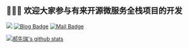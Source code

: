


##  👋👋👋  欢迎大家参与有来开源微服务全栈项目的开发



[![](https://img.shields.io/github/stars/hxrui/youlai-mall?style=flat-square&label=Stars&logo=github)](https://github.com/hxrui/youlai-mall) [![Blog Badge](https://img.shields.io/badge/blog-370k+%20pageview-brightgreen)](https://www.cnblogs.com/haoxianrui/) [![Mail Badge](https://img.shields.io/badge/-youlaitech@163.com-c14438?style=flat-square&logo=Gmail&logoColor=white&link=mailto:youlaitech@163.com)](mailto:youlaitech@163.com)


[![郝先瑞's github stats](https://github-readme-stats.vercel.app/api?username=hxrui&hide=contribs,issues&show_icons=true&title_color=ffffff&text_color=ffffff&icon_color=ffffff&include_all_commits=true&bg_color=0,240b36,c31432)](https://github.com/hxrui/youlai-mall)
